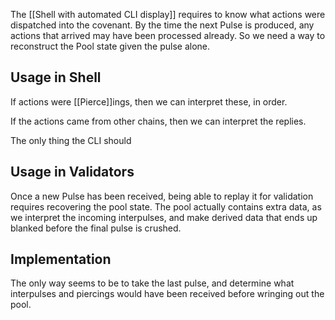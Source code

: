 The [[Shell with automated CLI display]] requires to know what actions were dispatched into the covenant.  By the time the next Pulse is produced, any actions that arrived may have been processed already.  So we need a way to reconstruct the Pool state given the pulse alone.


## Usage in Shell
If actions were [[Pierce]]ings, then we can interpret these, in order.

If the actions came from other chains, then we can interpret the replies.

The only thing the CLI should

## Usage in Validators
Once a new Pulse has been received, being able to replay it for validation requires recovering the pool state.  The pool actually contains extra data, as we interpret the incoming interpulses, and make derived data that ends up blanked before the final pulse is crushed.

## Implementation
The only way seems to be to take the last pulse, and determine what interpulses and piercings would have been received before wringing out the pool.  